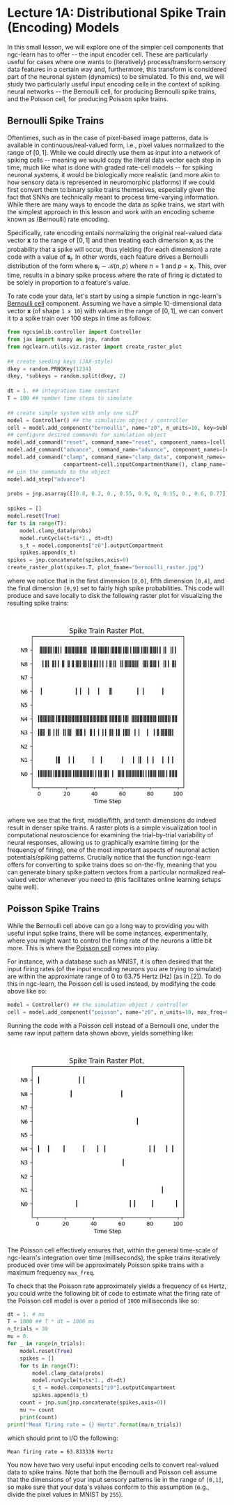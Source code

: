 # Lecture 1A: Distributional Spike Train (Encoding) Models

In this small lesson, we will explore one of the simpler cell components
that ngc-learn has to offer -- the input encoder cell. These are particularly
useful for cases where one wants to (iteratively) process/transform sensory data
features in a certain way and, furthermore, this transform is considered part
of the neuronal system (dynamics) to be simulated. To this end, we will
study two particularly useful input encoding cells in the context of
spiking neural networks -- the Bernoulli cell, for producing Bernoulli
spike trains, and the Poisson cell, for producing Poisson spike trains.

## Bernoulli Spike Trains

Oftentimes, such as in the case of pixel-based image patterns, data is
available in continuous/real-valued form, i.e., pixel values normalized to the range of
$[0,1]$. While we could directly use them as input into a network of spiking cells --
meaning we would copy the literal data vector each step in time, much like what is done
with graded rate-cell models -- for spiking neuronal systems, it would be
biologically more realistic (and more akin to how sensory data is represented
in neuromorphic platforms) if we could first convert them to binary spike trains
themselves, especially given the fact that SNNs are technically meant to process
time-varying information. While there are many ways to encode the
data as spike trains, we start with the simplest approach in this lesson and
work with an encoding scheme known as (Bernoulli) rate encoding.

Specifically, rate encoding entails normalizing the original real-valued data vector
$\mathbf{x}$ to the range of $[0,1]$ and then treating each dimension $\mathbf{x}_i$
as the probability that a spike will occur, thus yielding (for each dimension) a rate code
with a value of $\mathbf{s}_i$. In other words, each feature drives a Bernoulli
distribution of the form where $\mathbf{s}_i \sim \mathcal{B}(n, p)$ where $n = 1$
and $p = \mathbf{x}_i$. This, over time, results in a binary spike process where the
rate of firing is dictated to be solely in proportion to a feature's value.

To rate code your data, let's start by using a simple function in ngc-learn's
[Bernoulli cell](ngclearn.components.input_encoders.bernoulliCell) component.
Assuming we have a simple $10$-dimensional data vector $\mathbf{x}$ (of
shape `1 x 10`) with values in the range of $[0,1]$, we can convert it to a
spike train over $100$ steps in time as follows:

```python
from ngcsimlib.controller import Controller
from jax import numpy as jnp, random
from ngclearn.utils.viz.raster import create_raster_plot

## create seeding keys (JAX-style)
dkey = random.PRNGKey(1234)
dkey, *subkeys = random.split(dkey, 2)

dt = 1. ## integration time constant
T = 100 ## number time steps to simulate

## create simple system with only one sLIF
model = Controller() ## the simulation object / controller
cell = model.add_component("bernoulli", name="z0", n_units=10, key=subkeys[0])
## configure desired commands for simulation object
model.add_command("reset", command_name="reset", component_names=[cell.name], reset_name="do_reset")
model.add_command("advance", command_name="advance", component_names=[cell.name])
model.add_command("clamp", command_name="clamp_data", component_names=[cell.name],
                  compartment=cell.inputCompartmentName(), clamp_name="x")
## pin the commands to the object
model.add_step("advance")

probs = jnp.asarray([[0.8, 0.2, 0., 0.55, 0.9, 0, 0.15, 0., 0.6, 0.77]],dtype=jnp.float32)

spikes = []
model.reset(True)
for ts in range(T):
    model.clamp_data(probs)
    model.runCycle(t=ts*1., dt=dt)
    s_t = model.components["z0"].outputCompartment
    spikes.append(s_t)
spikes = jnp.concatenate(spikes,axis=0)
create_raster_plot(spikes.T, plot_fname="bernoulli_raster.jpg")
```

where we notice that in the first dimension `[0,0]`, fifth dimension `[0,4]`,
and the final dimension `[0,9]` set to fairly high spike probabilities. This
code will produce and save locally to disk the following raster plot for
visualizing the resulting spike trains:

<img src="../../images/tutorials/neurocog/bernoulli_raster.jpg" width="450" /> <br>

where we see that the first, middle/fifth, and tenth dimensions do indeed
result in denser spike trains. A raster plots is a simple visualization tool in
computational neuroscience for examining the trial-by-trial variability of
neural responses, allowing us to graphically examine timing (or the frequency
of firing), one of the most important aspects of neuronal action potentials/spiking
patterns. Crucially notice that the function ngc-learn offers for converting
to spike trains does so on-the-fly, meaning that you can generate binary
spike pattern vectors from a particular normalized real-valued vector whenever you
need to (this facilitates online learning setups quite well).

## Poisson Spike Trains

While the Bernoulli cell above can go a long way to providing you with useful
input spike trains, there will be some instances, experimentally, where you
might want to control the firing rate of the neurons a little bit more. This
is where the [Poisson cell](ngclearn.components.input_encoders.poissonCell)
comes into play.

For instance, with a database such as MNIST, it is often desired that the input
firing rates (of the input encoding neurons you are trying to simulate) are
within the approximate range of $0$ to $63.75$ Hertz (Hz) (as in [2]).
To do this in ngc-learn, the Poisson cell is used instead, by modifying the
code above like so:

```python
model = Controller() ## the simulation object / controller
cell = model.add_component("poisson", name="z0", n_units=10, max_freq=63.75, key=subkeys[0])
```

Running the code with a Poisson cell instead of a Bernoulli one, under the same
raw input pattern data shown above, yields something like:

<img src="../../images/tutorials/neurocog/poisson_raster.jpg" width="450" /> <br>

The Poisson cell effectively ensures that, within the general time-scale
of ngc-learn's integration over time (milliseconds), the spike trains
iteratively produced over time will be approximately Poisson spike trains with
a maximum frequency `max_freq`.

To check that the Poisson rate approximately yields a frequency of `64` Hertz,
you could write the following bit of code to estimate what the firing rate
of the Poisson cell model is over a period of `1000` milliseconds like so:

```python
dt = 1. # ms
T = 1000 ## T * dt = 1000 ms
n_trials = 30
mu = 0.
for _ in range(n_trials):
    model.reset(True)
    spikes = []
    for ts in range(T):
        model.clamp_data(probs)
        model.runCycle(t=ts*1., dt=dt)
        s_t = model.components["z0"].outputCompartment
        spikes.append(s_t)
    count = jnp.sum(jnp.concatenate(spikes,axis=0))
    mu += count
    print(count)
print("Mean firing rate = {} Hertz".format(mu/n_trials))
```

which should print to I/O the following:

```console
Mean firing rate = 63.833336 Hertz
```

You now have two very useful input encoding cells to convert real-valued
data to spike trains. Note that both the Bernoulli and Poisson cell assume
that the dimensions of your input sensory patterns lie in the range of `[0,1]`,
so make sure that your data's values conform to this assumption (e.g., divide
the pixel values in MNIST by `255`).
